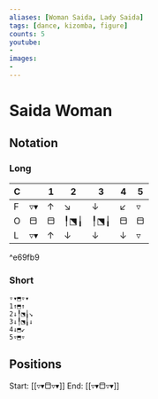 ```yaml
---
aliases: [Woman Saida, Lady Saida] 
tags: [dance, kizomba, figure]
counts: 5
youtube:
- 
images:
-
---
```


# Saida Woman
## Notation
### Long

| C   |     | 1   | 2   | 3   | 4   | 5   |
| --- | --- | --- | --- | --- | --- | --- |
| F   | ▿▾  | ↑   | ↘   | ↓   | ↙   | ▿   |
| O   | ⬒   | ⬒   | ╿⬔╽ | ╿⬔╽ | ⬒   | ⬒   |
| L   | ▿▾  | ↑   | ↓   | ↓   | ↓   | ▿   |

^e69fb9

### Short
```
▿▾⬒▿▾
1↑⬒↑
2↓╿⬔╽↘
3↓╿⬔╽↓
4↓⬒↙
5▿⬒▿
```
 
## Positions
Start: [[▿▾⬒▿▾]] 
End: [[▿▾⬒▿▾]]
